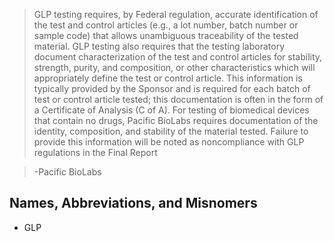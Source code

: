 > GLP testing requires, by Federal regulation, accurate identification of the test and control articles (e.g., a lot number, batch number or sample code) that allows unambiguous traceability of the tested material. GLP testing also requires that the testing laboratory document characterization of the test and control articles for stability, strength, purity, and composition, or other characteristics which will appropriately define the test or control article. This information is typically provided by the Sponsor and is required for each batch of test or control article tested; this documentation is often in the form of a Certificate of Analysis (C of A). For testing of biomedical devices that contain no drugs, Pacific BioLabs requires documentation of the identity, composition, and stability of the material tested. Failure to provide this information will be noted as noncompliance with GLP regulations in the Final Report

> -Pacific BioLabs

## Names, Abbreviations, and Misnomers
* GLP